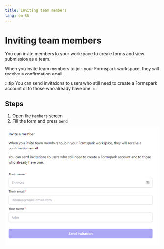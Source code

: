 ```yaml
---
title: Inviting team members
lang: en-US
---
```


# Inviting team members

You can invite members to your workspace to create forms and view submission as a team.

When you invite team members to join your Formspark workspace, they will receive a confirmation email.

:::tip
You can send invitations to users who still need to create a Formspark account or to those who already have one.
:::

## Steps

1. Open the `Members` screen
2. Fill the form and press `Send`

![Workspace section](../.vuepress/public/invite-team-member.png)
